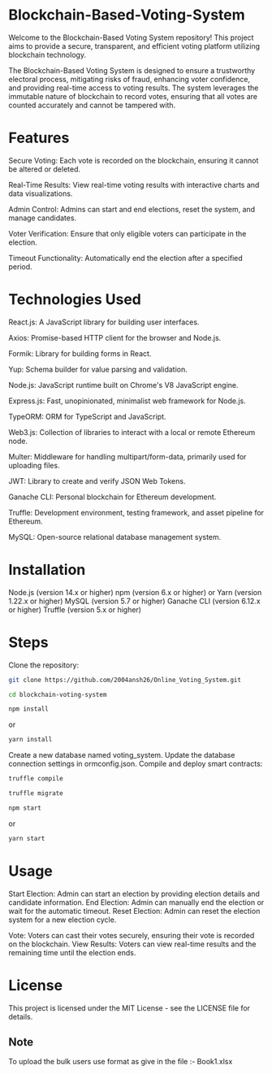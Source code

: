 # Blockchain-Based-Voting-System


<!-- Blockchain-Based Voting System -->
Welcome to the Blockchain-Based Voting System repository! This project aims to provide a secure, transparent, and efficient voting platform utilizing blockchain technology.

<!-- Overview -->
The Blockchain-Based Voting System is designed to ensure a trustworthy electoral process, mitigating risks of fraud, enhancing voter confidence, and providing real-time access to voting results. The system leverages the immutable nature of blockchain to record votes, ensuring that all votes are counted accurately and cannot be tampered with.

# Features
Secure Voting: Each vote is recorded on the blockchain, ensuring it cannot be altered or deleted.

Real-Time Results: View real-time voting results with interactive charts and data visualizations.

Admin Control: Admins can start and end elections, reset the system, and manage candidates.

Voter Verification: Ensure that only eligible voters can participate in the election.

Timeout Functionality: Automatically end the election after a specified period.

# Technologies Used
<!-- Frontend -->

React.js: A JavaScript library for building user interfaces.

Axios: Promise-based HTTP client for the browser and Node.js.

Formik: Library for building forms in React.

Yup: Schema builder for value parsing and validation.

<!-- Backend -->

Node.js: JavaScript runtime built on Chrome's V8 JavaScript engine.

Express.js: Fast, unopinionated, minimalist web framework for Node.js.

TypeORM: ORM for TypeScript and JavaScript.

Web3.js: Collection of libraries to interact with a local or remote Ethereum node.

Multer: Middleware for handling multipart/form-data, primarily used for uploading files.

JWT: Library to create and verify JSON Web Tokens.

<!-- Blockchain -->

Ganache CLI: Personal blockchain for Ethereum development.

Truffle: Development environment, testing framework, and asset pipeline for Ethereum.

<!-- Database -->

MySQL: Open-source relational database management system.


# Installation

<!-- Prerequisites -->
Node.js (version 14.x or higher)
npm (version 6.x or higher) or Yarn (version 1.22.x or higher)
MySQL (version 5.7 or higher)
Ganache CLI (version 6.12.x or higher)
Truffle (version 5.x or higher)


# Steps
Clone the repository:
```sh
git clone https://github.com/2004ansh26/Online_Voting_System.git
```
```sh
cd blockchain-voting-system
```
<!-- Install dependencies: -->
```sh
npm install
```
or
```sh
yarn install
```

<!-- Set up MySQL database: -->

Create a new database named voting_system.
Update the database connection settings in ormconfig.json.
Compile and deploy smart contracts:
```sh
truffle compile
```
```sh
truffle migrate
```
<!-- Start the development server: -->
```sh
npm start
```
or
```sh
yarn start
```

# Usage
<!-- Admin -->
Start Election: Admin can start an election by providing election details and candidate information.
End Election: Admin can manually end the election or wait for the automatic timeout.
Reset Election: Admin can reset the election system for a new election cycle.

<!-- Voter -->
Vote: Voters can cast their votes securely, ensuring their vote is recorded on the blockchain.
View Results: Voters can view real-time results and the remaining time until the election ends.

# License
This project is licensed under the MIT License - see the LICENSE file for details.

## Note
To upload the bulk users use format as give in the file :- Book1.xlsx
